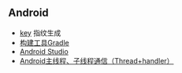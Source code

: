 ## Android
- [key](key.md) 指纹生成
- [构建工具Gradle](Gradle.md)
- [Android Studio](androidStudio.md)
- [Android主线程、子线程通信（Thread+handler）](Thread.md)